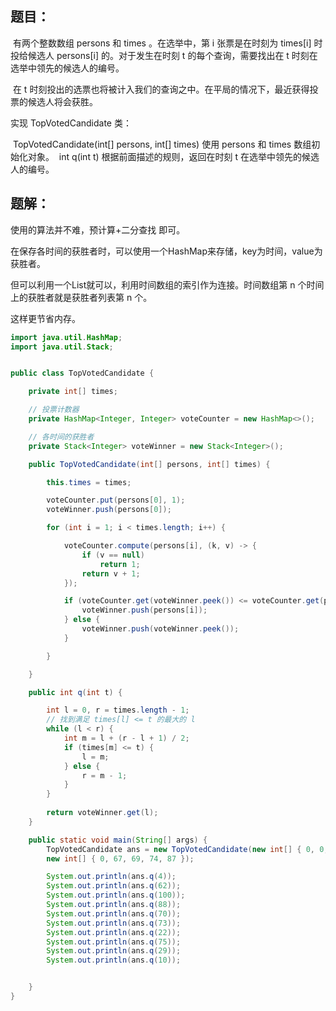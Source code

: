 ## 题目：

​		有两个整数数组 persons 和 times 。在选举中，第 i 张票是在时刻为 times[i] 时投给候选人 persons[i] 的。对于发生在时刻 t 的每个查询，需要找出在 t 时刻在选举中领先的候选人的编号。

​		在 t 时刻投出的选票也将被计入我们的查询之中。在平局的情况下，最近获得投票的候选人将会获胜。

实现 TopVotedCandidate 类：

​	TopVotedCandidate(int[] persons, int[] times)  使用 persons 和 times 数组初始化对象。
​	int q(int t)  根据前面描述的规则，返回在时刻 t 在选举中领先的候选人的编号。



## 题解：

使用的算法并不难，预计算+二分查找 即可。

在保存各时间的获胜者时，可以使用一个HashMap来存储，key为时间，value为获胜者。

但可以利用一个List就可以，利用时间数组的索引作为连接。时间数组第 n 个时间上的获胜者就是获胜者列表第 n 个。

这样更节省内存。

```java
import java.util.HashMap; 
import java.util.Stack;


public class TopVotedCandidate {

	private int[] times;

	// 投票计数器
	private HashMap<Integer, Integer> voteCounter = new HashMap<>();

	// 各时间的获胜者
	private Stack<Integer> voteWinner = new Stack<Integer>();

	public TopVotedCandidate(int[] persons, int[] times) {

		this.times = times;

		voteCounter.put(persons[0], 1);
		voteWinner.push(persons[0]);

		for (int i = 1; i < times.length; i++) {

			voteCounter.compute(persons[i], (k, v) -> {
				if (v == null)
					return 1;
				return v + 1;
			});

			if (voteCounter.get(voteWinner.peek()) <= voteCounter.get(persons[i])) {
				voteWinner.push(persons[i]);
			} else {
				voteWinner.push(voteWinner.peek());
			}

		}

	}

	public int q(int t) {

        int l = 0, r = times.length - 1;
        // 找到满足 times[l] <= t 的最大的 l
        while (l < r) {
            int m = l + (r - l + 1) / 2;
            if (times[m] <= t) {
                l = m;
            } else {
                r = m - 1;
            }
        }
 
		return voteWinner.get(l);
	}

	public static void main(String[] args) {
		TopVotedCandidate ans = new TopVotedCandidate(new int[] { 0, 0, 1, 1, 2 },
		new int[] { 0, 67, 69, 74, 87 });

		System.out.println(ans.q(4));
		System.out.println(ans.q(62));
		System.out.println(ans.q(100));
		System.out.println(ans.q(88));
		System.out.println(ans.q(70));
		System.out.println(ans.q(73));
		System.out.println(ans.q(22));
		System.out.println(ans.q(75));
		System.out.println(ans.q(29));
		System.out.println(ans.q(10));


	}
}


```

